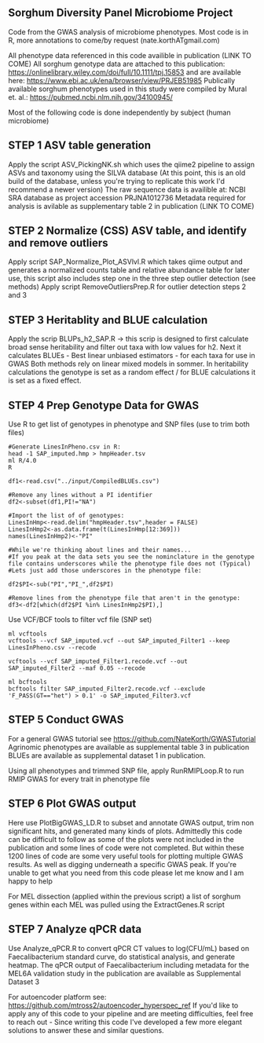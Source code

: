 ## Sorghum Diversity Panel Microbiome Project
Code from the GWAS analysis of microbiome phenotypes. Most code is in R, more annotations to come/by request (nate.korthATgmail.com)

All phenotype data referenced in this code availible in publication (LINK TO COME)
All sorghum genotype data are attached to this publication: https://onlinelibrary.wiley.com/doi/full/10.1111/tpj.15853 and are available here: https://www.ebi.ac.uk/ena/browser/view/PRJEB51985
Publically available sorghum phenotypes used in this study were compiled by Mural et. al.:  https://pubmed.ncbi.nlm.nih.gov/34100945/ 

Most of the following code is done independently by subject (human microbiome)

## STEP 1 ASV table generation
Apply the script ASV_PickingNK.sh which uses the qiime2 pipeline to assign ASVs and taxonomy using the SILVA database (At this point, this is an old build of the database, unless you're trying to replicate this work I'd recommend a newer version)
The raw sequence data is availible at: NCBI SRA database as project accession PRJNA1012736
Metadata required for analysis is avilable as supplementary table 2 in publication (LINK TO COME)

## STEP 2 Normalize (CSS) ASV table, and identify and remove outliers
Apply script SAP_Normalize_Plot_ASVlvl.R which takes qiime output and generates a normalized counts table and relative abundance table for later use, this script also includes step one in the three step outlier detection (see methods)
Apply script RemoveOutliersPrep.R for outlier detection steps 2 and 3

## STEP 3 Heritablity and BLUE calculation
Apply the scrip BLUPs_h2_SAP.R -> this scrip is designed to first calculate broad sense heritability and filter out taxa with low values for h2. Next it calculates BLUEs - Best linear unbiased estimators - for each taxa for use in GWAS
Both methods rely on linear mixed models in sommer. In heritability calculations the genotype is set as a random effect / for BLUE calculations it is set as a fixed effect.

## STEP 4 Prep Genotype Data for GWAS
Use R to get list of genotypes in phenotype and SNP files (use to trim both files)
```
#Generate LinesInPheno.csv in R:
head -1 SAP_imputed.hmp > hmpHeader.tsv
ml R/4.0
R

df1<-read.csv("../input/CompiledBLUEs.csv")

#Remove any lines without a PI identifier
df2<-subset(df1,PI!="NA")

#Import the list of of genotypes:
LinesInHmp<-read.delim("hmpHeader.tsv",header = FALSE)
LinesInHmp2<-as.data.frame(t(LinesInHmp[12:369]))
names(LinesInHmp2)<-"PI"

#While we're thinking about lines and their names...
#If you peak at the data sets you see the nominclature in the genotype file contains underscores while the phenotype file does not (Typical)
#Lets just add those underscores in the phenotype file:

df2$PI<-sub("PI","PI_",df2$PI)

#Remove lines from the phenotype file that aren't in the genotype:
df3<-df2[which(df2$PI %in% LinesInHmp2$PI),]
```
Use VCF/BCF tools to filter vcf file (SNP set)
```
ml vcftools
vcftools --vcf SAP_imputed.vcf --out SAP_imputed_Filter1 --keep LinesInPheno.csv --recode

vcftools --vcf SAP_imputed_Filter1.recode.vcf --out SAP_imputed_Filter2 --maf 0.05 --recode

ml bcftools
bcftools filter SAP_imputed_Filter2.recode.vcf --exclude 'F_PASS(GT=="het") > 0.1' -o SAP_imputed_Filter3.vcf
```

## STEP 5 Conduct GWAS
For a general GWAS tutorial see https://github.com/NateKorth/GWASTutorial
Agrinomic phenotypes are available as supplemental table 3 in publication
BLUEs are available as supplemental dataset 1 in publication.

Using all phenotypes and trimmed SNP file, apply RunRMIPLoop.R to run RMIP GWAS for every trait in phenotype file

## STEP 6 Plot GWAS output
Here use PlotBigGWAS_LD.R to subset and annotate GWAS output, trim non significant hits, and generated many kinds of plots. Admittedly this code can be difficult to follow as some of the plots were not included in the publication and some lines of code were not completed. But within these 1200 lines of code are some very useful tools for plotting multiple GWAS results. As well as digging underneath a specific GWAS peak. If you're unable to get what you need from this code please let me know and I am happy to help 

For MEL dissection (applied within the previous script) a list of sorghum genes within each MEL was pulled using the ExtractGenes.R script

## STEP 7 Analyze qPCR data
Use Analyze_qPCR.R to convert qPCR CT values to log(CFU/mL) based on Faecalibacterium standard curve, do statistical analysis, and generate heatmap.
The qPCR output of Faecalibacterium including metadata for the MEL6A validation study in the publication are available as Supplemental Dataset 3


For autoencoder platform see: https://github.com/mtross2/autoencoder_hyperspec_ref
If you'd like to apply any of this code to your pipeline and are meeting difficulties, feel free to reach out - Since writing this code I've developed a few more elegant solutions to answer these and similar questions.
